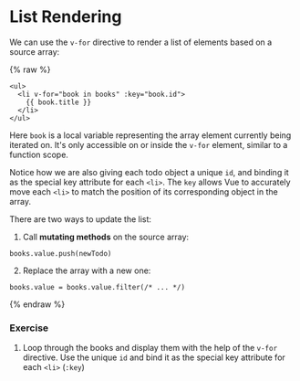 # List Rendering

We can use the `v-for` directive to render a list of elements based on a source array:

{% raw %}

```vue
<ul>
  <li v-for="book in books" :key="book.id">
    {{ book.title }}
  </li>
</ul>
```

Here `book` is a local variable representing the array element currently being iterated on. It's only accessible on or inside the `v-for` element, similar to a function scope.

Notice how we are also giving each todo object a unique `id`, and binding it as the special key attribute for each `<li>`. The `key` allows Vue to accurately move each `<li>` to match the position of its corresponding object in the array.

There are two ways to update the list:

1. Call **mutating methods** on the source array:

```vue
books.value.push(newTodo)
```

2. Replace the array with a new one:

```vue
books.value = books.value.filter(/* ... */)
```

{% endraw %}

### Exercise

1. Loop through the books and display them with the help of the `v-for` directive. Use the unique `id` and bind it as the special key attribute for each `<li>` (`:key`)
